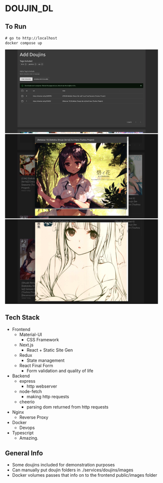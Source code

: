 # DOUJIN_DL

## To Run

```shell
# go to http://localhost
docker compose up
```

![demo_image_1](./demo_image_1.png)
![demo_image_2](./demo_image_2.png)
![demo_image_3](./demo_image_3.png)

## Tech Stack

- Frontend
  - Material-UI
    - CSS Framework
  - Next.js
    - React + Static Site Gen
  - Redux
    - State management
  - React Final Form
    - Form validation and quality of life
- Backend
  - express
    - http webserver
  - node-fetch
    - making http requests
  - cheerio
    - parsing dom returned from http requests
- Nginx
  - Reverse Proxy
- Docker
  - Devops
- Typescript
  - Amazing.

## General Info

- Some doujins included for demonstration purposes
- Can manually put doujin folders in ./services/doujins/images
- Docker volumes passes that info on to the frontend public/images folder

